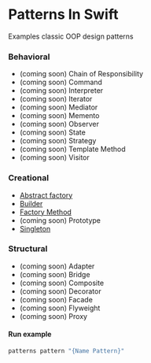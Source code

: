 Patterns In Swift
===================

Examples classic OOP design patterns

### Behavioral
* (coming soon) Chain of Responsibility
* (coming soon) Command
* (coming soon) Interpreter
* (coming soon) Iterator
* (coming soon) Mediator
* (coming soon) Memento
* (coming soon) Observer
* (coming soon) State
* (coming soon) Strategy
* (coming soon) Template Method
* (coming soon) Visitor

### Creational
* [Abstract factory](https://github.com/keygenqt/skill-patterns-swift/blob/master/Sources/Patterns/Creational/AbstractFactory)
* [Builder](https://github.com/keygenqt/skill-patterns-swift/blob/master/Sources/Patterns/Creational/Builder)
* [Factory Method](https://github.com/keygenqt/skill-patterns-swift/blob/master/Sources/Patterns/Creational/FactoryMethod)
* (coming soon) Prototype
* [Singleton](https://github.com/keygenqt/skill-patterns-swift/blob/master/Sources/Patterns/Creational/Singleton)


### Structural
* (coming soon) Adapter
* (coming soon) Bridge
* (coming soon) Composite
* (coming soon) Decorator
* (coming soon) Facade
* (coming soon) Flyweight
* (coming soon) Proxy


#### Run example

```bash
patterns pattern "{Name Pattern}"
```
